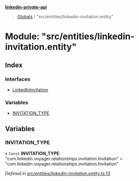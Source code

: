 **[linkedin-private-api](../README.md)**

> [Globals](../globals.md) / "src/entities/linkedin-invitation.entity"

# Module: "src/entities/linkedin-invitation.entity"

## Index

### Interfaces

* [LinkedInInvitation](../interfaces/_src_entities_linkedin_invitation_entity_.linkedininvitation.md)

### Variables

* [INVITATION\_TYPE](_src_entities_linkedin_invitation_entity_.md#invitation_type)

## Variables

### INVITATION\_TYPE

• `Const` **INVITATION\_TYPE**: \"com.linkedin.voyager.relationships.invitation.Invitation\" = "com.linkedin.voyager.relationships.invitation.Invitation"

*Defined in [src/entities/linkedin-invitation.entity.ts:13](https://github.com/cosiall/linkedin-private-api/blob/803c213/src/entities/linkedin-invitation.entity.ts#L13)*
